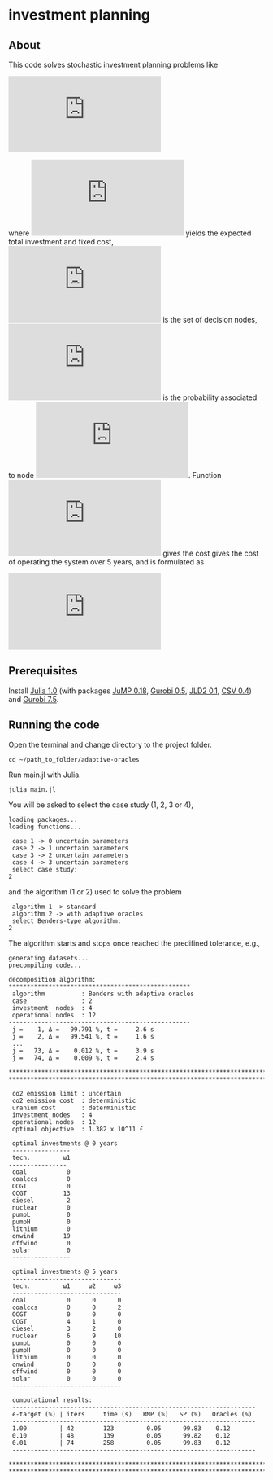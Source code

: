 # investment planning

## About

This code solves stochastic investment planning problems like

![eq1](https://latex.codecogs.com/gif.latex?%5Cmin_%7B%5Cmathbf%7Bx%7D%20%5Cin%20%5Cmathcal%7BX%7D%7D%20f%28%5Cmathbf%7Bx%7D%29%20&plus;%20%5Csum_%7Bi%20%5Cin%20%5Cmathcal%7BI%7D%7D%20g%28x_i%2Cc_i%29)

where ![eq2](https://latex.codecogs.com/gif.latex?f%28%5Cmathbf%7Bx%7D%29) yields the expected total investment and fixed cost, ![eq3](https://latex.codecogs.com/gif.latex?%5Cmathcal%7BI%7D) is the set of decision nodes, ![eq4](https://latex.codecogs.com/gif.latex?%5Cpi_i) is the probability associated to node ![eq5](https://latex.codecogs.com/gif.latex?i). Function ![eq6](https://latex.codecogs.com/gif.latex?g%28x_i%2Cc_i%29) gives the cost gives the cost of operating the system over 5 years, and is formulated as

![eq7](https://latex.codecogs.com/gif.latex?g%28x_i%2Cc_i%29%20%3D%20%5Cunderset%7By_i%20%5Cin%20%5Cmathcal%7BY%7D%7D%7B%5Ctext%7Bmin%7D%7D%5C%7B%20c_i%5E%5Ctop%20%5Chspace%7B-2pt%7D%20C%20y_i%20%5Chspace%7B2pt%7D%20%7C%20%5Chspace%7B2pt%7D%20A%20y_i%20%5Cleq%20B%20x_i%20%5C%7D%2C%20%5Cquad%20%5Cforall%20i%20%5Cin%20%5Cmathcal%7BI%7D)

## Prerequisites

Install [Julia 1.0](https://julialang.org/downloads/) (with packages [JuMP 0.18](https://github.com/JuliaOpt/JuMP.jl), [Gurobi 0.5](https://github.com/JuliaOpt/Gurobi.jl), [JLD2 0.1](https://github.com/JuliaIO/JLD2.jl), [CSV 0.4](https://github.com/JuliaData/CSV.jl)) and [Gurobi 7.5](http://www.gurobi.com/downloads/gurobi-optimizer). 

## Running the code

Open the terminal and change directory to the project folder.
```Shell
cd ~/path_to_folder/adaptive-oracles
```
Run main.jl with Julia.
```Shell
julia main.jl
```
You will be asked to select the case study (1, 2, 3 or 4),
```ShellSession
loading packages...
loading functions...

 case 1 -> 0 uncertain parameters
 case 2 -> 1 uncertain parameters
 case 3 -> 2 uncertain parameters
 case 4 -> 3 uncertain parameters
 select case study:
2
```
and the algorithm (1 or 2) used to solve the problem
```ShellSession
 algorithm 1 -> standard
 algorithm 2 -> with adaptive oracles
 select Benders-type algorithm:
2
```
The algorithm starts and stops once reached the predifined tolerance, e.g.,
```ShellSession
generating datasets...
precompiling code...
 
decomposition algorithm:
**************************************************
 algorithm          : Benders with adaptive oracles
 case               : 2
 investment  nodes  : 4
 operational nodes  : 12
--------------------------------------------------
 j =    1, Δ =   99.791 %, t =     2.6 s
 j =    2, Δ =   99.541 %, t =     1.6 s
 ...
 j =   73, Δ =    0.012 %, t =     3.9 s
 j =   74, Δ =    0.009 %, t =     2.4 s

***************************************************************************
***************************************************************************
 
 co2 emission limit : uncertain
 co2 emission cost  : deterministic
 uranium cost       : deterministic
 investment nodes   : 4
 operational nodes  : 12
 optimal objective  : 1.382 x 10^11 £
 
 optimal investments @ 0 years
 ----------------
 tech.         ω1
----------------
 coal           0
 coalccs        0
 OCGT           0
 CCGT          13
 diesel         2
 nuclear        0
 pumpL          0
 pumpH          0
 lithium        0
 onwind        19
 offwind        0
 solar          0
 ----------------
 
 optimal investments @ 5 years
 ------------------------------
 tech.         ω1     ω2     ω3
 ------------------------------
 coal           0      0      0
 coalccs        0      0      2
 OCGT           0      0      0
 CCGT           4      1      0
 diesel         3      2      0
 nuclear        6      9     10
 pumpL          0      0      0
 pumpH          0      0      0
 lithium        0      0      0
 onwind         0      0      0
 offwind        0      0      0
 solar          0      0      0
 ------------------------------
 
 computational results:
 -------------------------------------------------------------------
 ϵ-target (%) | iters     time (s)   RMP (%)   SP (%)   Oracles (%)
 -------------------------------------------------------------------
 1.00         | 42        123         0.05      99.83    0.12
 0.10         | 48        139         0.05      99.82    0.12
 0.01         | 74        258         0.05      99.83    0.12
 -------------------------------------------------------------------

***************************************************************************
***************************************************************************

``` 
